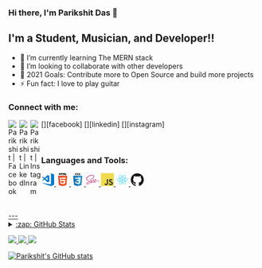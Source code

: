 ### Hi there, I'm Parikshit Das 👋


## I'm a Student, Musician, and Developer!!

- 🌱 I’m currently learning The MERN stack 
- 👯 I’m looking to collaborate with other developers
- 🥅 2021 Goals: Contribute more to Open Source and build more projects
- ⚡ Fun fact: I love to play guitar 


### Connect with me:

[<img align="left" alt="Parikshit | Facebook" width="22px" src="https://cdn.jsdelivr.net/npm/simple-icons@v3/icons/facebook.svg" />][facebook]
[<img align="left" alt="Parikshit | LinkedIn" width="22px" src="https://cdn.jsdelivr.net/npm/simple-icons@v3/icons/linkedin.svg" />][linkedin]
[<img align="left" alt="Parikshit | Instagram" width="22px" src="https://cdn.jsdelivr.net/npm/simple-icons@v3/icons/instagram.svg" />][instagram]

<br />

### Languages and Tools:

<p align='left'>
  <a href=""><img height="26" src="https://raw.githubusercontent.com/github/explore/80688e429a7d4ef2fca1e82350fe8e3517d3494d/topics/visual-studio-code/visual-studio-code.png"">
  <a href=""><img height="26" src="https://raw.githubusercontent.com/github/explore/80688e429a7d4ef2fca1e82350fe8e3517d3494d/topics/html/html.png">
  <a href=""><img height="26" src="https://raw.githubusercontent.com/github/explore/80688e429a7d4ef2fca1e82350fe8e3517d3494d/topics/css/css.png">
  <a href=""><img height="26" src="https://raw.githubusercontent.com/github/explore/80688e429a7d4ef2fca1e82350fe8e3517d3494d/topics/sass/sass.png">
  <a href=""><img height="26" src="https://raw.githubusercontent.com/github/explore/80688e429a7d4ef2fca1e82350fe8e3517d3494d/topics/javascript/javascript.png">
  <a href=""><img height="26" src="https://raw.githubusercontent.com/github/explore/80688e429a7d4ef2fca1e82350fe8e3517d3494d/topics/react/react.png">
  <a href=""><img height="26" src="https://raw.githubusercontent.com/github/explore/78df643247d429f6cc873026c0622819ad797942/topics/github/github.png">
</p>  

<br />
<br />
---


<details>
  <summary>:zap: GitHub Stats</summary>
  
   
</details>
<p align='left'>
	<a href="https://www.instagram.com/parikshitdas10/"><img height="26" src="https://upload.wikimedia.org/wikipedia/commons/thumb/a/a5/Instagram_icon.png/600px-Instagram_icon.png">
	<a href="https://www.linkedin.com/in/parikshit-das-3b5b381b5/"><img height="26" src="https://image.flaticon.com/icons/png/512/174/174857.png">
	<a href="https://www.facebook.com/parikshit.das.7127/"><img height="26" src="https://www.iconfinder.com/data/icons/logotypes/32/square-facebook-512.png"> 
</p>

[![Parikshit's GitHub stats](https://github-readme-stats.vercel.app/api?username=parikshitdas10)](https://github.com/parikshitdas10/github-readme-stats)
